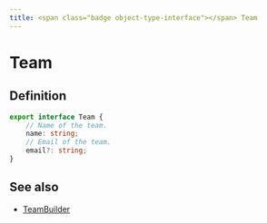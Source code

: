 ```yaml
---
title: <span class="badge object-type-interface"></span> Team
---
```

# <span class="badge object-type-interface"></span> Team

## Definition

```typescript
export interface Team {
	// Name of the team.
	name: string;
	// Email of the team.
	email?: string;
}

```
## See also

 * <span class="badge builder"></span> [TeamBuilder](./builder-TeamBuilder.md)

